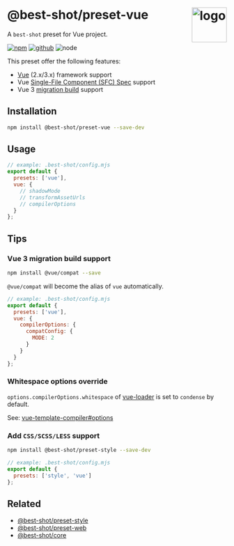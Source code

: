 # @best-shot/preset-vue <img src="https://cdn.jsdelivr.net/gh/best-shot/best-shot/packages/core/logo.svg" alt="logo" height="80" align="right">

A `best-shot` preset for Vue project.

[![npm][npm-badge]][npm-url]
[![github][github-badge]][github-url]
![node][node-badge]

[npm-url]: https://www.npmjs.com/package/@best-shot/preset-vue
[npm-badge]: https://img.shields.io/npm/v/@best-shot/preset-vue.svg?style=flat-square&logo=npm
[github-url]: https://github.com/best-shot/best-shot/tree/master/packages/preset-vue
[github-badge]: https://img.shields.io/npm/l/@best-shot/preset-vue.svg?style=flat-square&colorB=blue&logo=github
[node-badge]: https://img.shields.io/node/v/@best-shot/preset-vue.svg?style=flat-square&colorB=green&logo=node.js

This preset offer the following features:

- [Vue](https://vuejs.org/) (2.x/3.x) framework support
- Vue [Single-File Component (SFC) Spec](https://vue-loader.vuejs.org/spec.html) support
- Vue 3 [migration build](https://v3.vuejs.org/guide/migration/migration-build.html) support

## Installation

```bash
npm install @best-shot/preset-vue --save-dev
```

## Usage

```mjs
// example: .best-shot/config.mjs
export default {
  presets: ['vue'],
  vue: {
    // shadowMode
    // transformAssetUrls
    // compilerOptions
  }
};
```

## Tips

### Vue 3 migration build support

```sh
npm install @vue/compat --save
```

`@vue/compat` will become the alias of `vue` automatically.

```mjs
// example: .best-shot/config.mjs
export default {
  presets: ['vue'],
  vue: {
    compilerOptions: {
      compatConfig: {
        MODE: 2
      }
    }
  }
};
```

### Whitespace options override

`options.compilerOptions.whitespace` of [vue-loader](https://vue-loader.vuejs.org/) is set to `condense` by default.

See: [vue-template-compiler#options](https://github.com/vuejs/vue/tree/dev/packages/vue-template-compiler#options)

### Add `CSS/SCSS/LESS` support

```bash
npm install @best-shot/preset-style --save-dev
```

```mjs
// example: .best-shot/config.mjs
export default {
  presets: ['style', 'vue']
};
```

## Related

- [@best-shot/preset-style](../preset-style)
- [@best-shot/preset-web](../preset-web)
- [@best-shot/core](../core)
